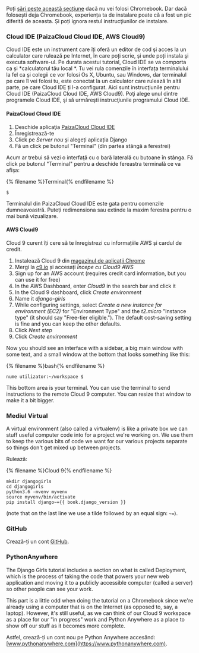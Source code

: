 Poți [sări peste această secțiune](http://tutorial.djangogirls.org/en/installation/#install-python) dacă nu vei folosi Chromebook. Dar dacă folosești deja Chromebook, experiența ta de instalare poate că a fost un pic diferită de aceasta. Și poți ignora restul instrucţiunilor de instalare.

### Cloud IDE (PaizaCloud Cloud IDE, AWS Cloud9)

Cloud IDE este un instrument care îți oferă un editor de cod şi acces la un calculator care rulează pe Internet, în care poți scrie, și unde poți instala şi executa software-ul. Pe durata acestui tutorial, Cloud IDE se va comporta ca și *calculatorul tău local *. Tu vei rula comenzile în interfața terminalului la fel ca și colegii ce vor folosi Os X, Ubuntu, sau Windows, dar terminalul pe care îl vei folosi tu, este conectat la un calculator care rulează în altă parte, pe care Cloud IDE ți l-a configurat. Aici sunt instrucţiunile pentru Cloud IDE (PaizaCloud Cloud IDE, AWS Cloud9). Poţi alege unul dintre programele Cloud IDE, şi să urmăreşti instrucţiunile programului Cloud IDE.

#### PaizaCloud Cloud IDE

1. Deschide aplicaţia [PaizaCloud Cloud IDE](https://paiza.cloud/)
2. Înregistrează-te
3. Click pe *Server nou* și alegeți aplicația Django
4. Fă un click pe butonul "Terminal" (din partea stângă a ferestrei)

Acum ar trebui să vezi o interfaţă cu o bară laterală cu butoane în stânga. Fă click pe butonul "Terminal" pentru a deschide fereastra terminală ce va afişa:

{% filename %}Terminal{% endfilename %}

    $
    

Terminalul din PaizaCloud Cloud IDE este gata pentru comenzile dumneavoastră. Puteți redimensiona sau extinde la maxim ferestra pentru o mai bună vizualizare.

#### AWS Cloud9

Cloud 9 curent îți cere să te înregistrezi cu informațiile AWS și cardul de credit.

1. Instalează Cloud 9 din [magazinul de aplicații Chrome](https://chrome.google.com/webstore/detail/cloud9/nbdmccoknlfggadpfkmcpnamfnbkmkcp)
2. Mergi la [c9.io](https://c9.io) și accesați *Începe cu Cloud9 AWS*
3. Sign up for an AWS account (requires credit card information, but you can use it for free)
4. In the AWS Dashboard, enter *Cloud9* in the search bar and click it
5. In the Cloud 9 dashboard, click *Create environment*
6. Name it *django-girls*
7. While configuring settings, select *Create a new instance for environment (EC2)* for "Environment Type" and the *t2.micro* "Instance type" (it should say "Free-tier eligible."). The default cost-saving setting is fine and you can keep the other defaults.
8. Click *Next step*
9. Click *Create environment*

Now you should see an interface with a sidebar, a big main window with some text, and a small window at the bottom that looks something like this:

{% filename %}bash{% endfilename %}

    nume utilizator:~/workspace $
    

This bottom area is your terminal. You can use the terminal to send instructions to the remote Cloud 9 computer. You can resize that window to make it a bit bigger.

### Mediul Virtual

A virtual environment (also called a virtualenv) is like a private box we can stuff useful computer code into for a project we're working on. We use them to keep the various bits of code we want for our various projects separate so things don't get mixed up between projects.

Rulează:

{% filename %}Cloud 9{% endfilename %}

    mkdir djangogirls
    cd djangogirls
    python3.6 -mvenv myvenv
    source myvenv/bin/activate
    pip install django~={{ book.django_version }}
    

(note that on the last line we use a tilde followed by an equal sign: `~=`).

### GitHub

Crează-ți un cont [GitHub](https://github.com).

### PythonAnywhere

The Django Girls tutorial includes a section on what is called Deployment, which is the process of taking the code that powers your new web application and moving it to a publicly accessible computer (called a server) so other people can see your work.

This part is a little odd when doing the tutorial on a Chromebook since we're already using a computer that is on the Internet (as opposed to, say, a laptop). However, it's still useful, as we can think of our Cloud 9 workspace as a place for our "in progress" work and Python Anywhere as a place to show off our stuff as it becomes more complete.

Astfel, crează-ți un cont nou pe Python Anywhere accesând: [www.pythonanywhere.com](https://www.pythonanywhere.com).